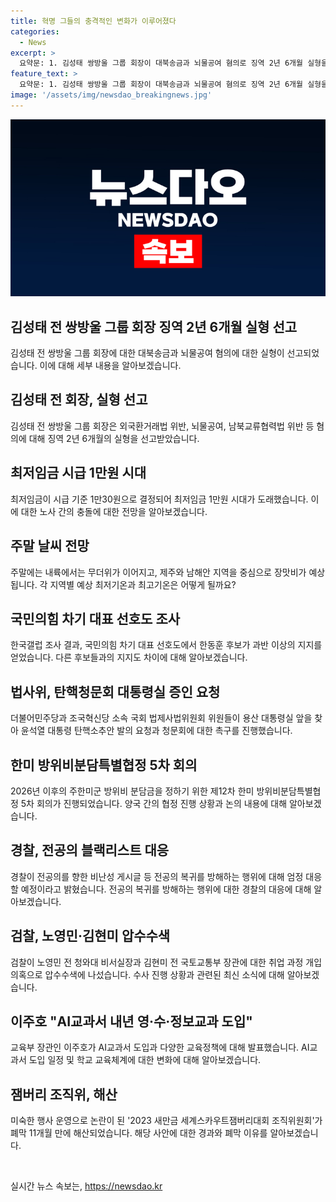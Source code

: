 ```yaml
---
title: 혁명 그들의 충격적인 변화가 이루어졌다
categories:
  - News
excerpt: >
  요약문: 1. 김성태 쌍방울 그룹 회장이 대북송금과 뇌물공여 혐의로 징역 2년 6개월 실형을 선고받았다. 2. 최저임금이 37년 만에 시급 1만30원으로 결정되었다. 3. 주말 내륙은 무더위, 제주와 남해안은 장맛비가 예상되고 있다. 4. 한국의 국민의힘 차기 대표 선호도는 한동훈 후보가 57%로 선두를 유지했다. 5. 청문회에 대통령실 증인 출석을 요구하는 움직임이 있었다. 6. 한미 방위비분담특별협정 5차 회의가 심도 있는 논의를 진행했다. 7. 전공의 복귀 방해에 대한 경찰의 엄단한 대응이 발표되었다. 8. 검찰이 이정근 취업청탁 의혹으로 노영민과 김현미 압수수색을 진행했다. 9. 교육부는 AI교과서 도입과 교육정책 추진을 준비 중이다. 10. 2023 새만금 세계스카우트잼버리대회 조직위원회가 폐막하며 해산된 것이 알려졌다.
feature_text: >
  요약문: 1. 김성태 쌍방울 그룹 회장이 대북송금과 뇌물공여 혐의로 징역 2년 6개월 실형을 선고받았다. 2. 최저임금이 37년 만에 시급 1만30원으로 결정되었다. 3. 주말 내륙은 무더위, 제주와 남해안은 장맛비가 예상되고 있다. 4. 한국의 국민의힘 차기 대표 선호도는 한동훈 후보가 57%로 선두를 유지했다. 5. 청문회에 대통령실 증인 출석을 요구하는 움직임이 있었다. 6. 한미 방위비분담특별협정 5차 회의가 심도 있는 논의를 진행했다. 7. 전공의 복귀 방해에 대한 경찰의 엄단한 대응이 발표되었다. 8. 검찰이 이정근 취업청탁 의혹으로 노영민과 김현미 압수수색을 진행했다. 9. 교육부는 AI교과서 도입과 교육정책 추진을 준비 중이다. 10. 2023 새만금 세계스카우트잼버리대회 조직위원회가 폐막하며 해산된 것이 알려졌다.
image: '/assets/img/newsdao_breakingnews.jpg'
---
```


<p><img src="/assets/img/newsdao_breakingnews.jpg" alt="ranknews 속보" /></p>

<h2 data-ke-size="size26"><b>김성태 전 쌍방울 그룹 회장 징역 2년 6개월 실형 선고</b></h2>

<p data-ke-size="size16">김성태 전 쌍방울 그룹 회장에 대한 대북송금과 뇌물공여 혐의에 대한 실형이 선고되었습니다. 이에 대해 세부 내용을 알아보겠습니다.</p>

<h2 data-ke-size="size24"><b>김성태 전 회장, 실형 선고</b></h2>

<p data-ke-size="size16">김성태 전 쌍방울 그룹 회장은 외국환거래법 위반, 뇌물공여, 남북교류협력법 위반 등 혐의에 대해 징역 2년 6개월의 실형을 선고받았습니다.</p>

<h2 data-ke-size="size24"><b>최저임금 시급 1만원 시대</b></h2>

<p data-ke-size="size16">최저임금이 시급 기준 1만30원으로 결정되어 최저임금 1만원 시대가 도래했습니다. 이에 대한 노사 간의 충돌에 대한 전망을 알아보겠습니다.</p>

<h2 data-ke-size="size24"><b>주말 날씨 전망</b></h2>

<p data-ke-size="size16">주말에는 내륙에서는 무더위가 이어지고, 제주와 남해안 지역을 중심으로 장맛비가 예상됩니다. 각 지역별 예상 최저기온과 최고기온은 어떻게 될까요?</p>

<h2 data-ke-size="size24"><b>국민의힘 차기 대표 선호도 조사</b></h2>

<p data-ke-size="size16">한국갤럽 조사 결과, 국민의힘 차기 대표 선호도에서 한동훈 후보가 과반 이상의 지지를 얻었습니다. 다른 후보들과의 지지도 차이에 대해 알아보겠습니다.</p>

<h2 data-ke-size="size24"><b>법사위, 탄핵청문회 대통령실 증인 요청</b></h2>

<p data-ke-size="size16">더불어민주당과 조국혁신당 소속 국회 법제사법위원회 위원들이 용산 대통령실 앞을 찾아 윤석열 대통령 탄핵소추안 발의 요청과 청문회에 대한 촉구를 진행했습니다.</p>

<h2 data-ke-size="size24"><b>한미 방위비분담특별협정 5차 회의</b></h2>

<p data-ke-size="size16">2026년 이후의 주한미군 방위비 분담금을 정하기 위한 제12차 한미 방위비분담특별협정 5차 회의가 진행되었습니다. 양국 간의 협정 진행 상황과 논의 내용에 대해 알아보겠습니다.</p>

<h2 data-ke-size="size24"><b>경찰, 전공의 블랙리스트 대응</b></h2>

<p data-ke-size="size16">경찰이 전공의를 향한 비난성 게시글 등 전공의 복귀를 방해하는 행위에 대해 엄정 대응할 예정이라고 밝혔습니다. 전공의 복귀를 방해하는 행위에 대한 경찰의 대응에 대해 알아보겠습니다.</p>

<h2 data-ke-size="size24"><b>검찰, 노영민·김현미 압수수색</b></h2>

<p data-ke-size="size16">검찰이 노영민 전 청와대 비서실장과 김현미 전 국토교통부 장관에 대한 취업 과정 개입 의혹으로 압수수색에 나섰습니다. 수사 진행 상황과 관련된 최신 소식에 대해 알아보겠습니다.</p>

<h2 data-ke-size="size24"><b>이주호 "AI교과서 내년 영·수·정보교과 도입"</b></h2>

<p data-ke-size="size16">교육부 장관인 이주호가 AI교과서 도입과 다양한 교육정책에 대해 발표했습니다. AI교과서 도입 일정 및 학교 교육체계에 대한 변화에 대해 알아보겠습니다.</p>

<h2 data-ke-size="size24"><b>잼버리 조직위, 해산</b></h2>

<p data-ke-size="size16">미숙한 행사 운영으로 논란이 된 '2023 새만금 세계스카우트잼버리대회 조직위원회'가 폐막 11개월 만에 해산되었습니다. 해당 사안에 대한 경과와 폐막 이유를 알아보겠습니다.</p>

<p data-ke-size="size16">&nbsp;</p>
실시간 뉴스 속보는, <a href="https://newsdao.kr" rel="dofollow">https://newsdao.kr</a>


